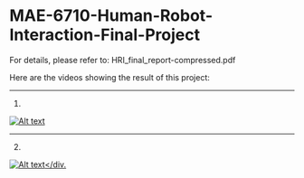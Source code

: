 # MAE-6710-Human-Robot-Interaction-Final-Project
For details, please refer to: HRI_final_report-compressed.pdf


Here are the videos showing the result of this project:

 
--------
1.
[</div>![Alt text](https://img.youtube.com/vi/jYUz3kGwczo/0.jpg)</div>](https://www.youtube.com/watch?v=jYUz3kGwczo)

 
----------
2.
[</div>![Alt text](https://img.youtube.com/vi/Nue245JfY4A/0.jpg)</div.](https://www.youtube.com/watch?v=Nue245JfY4A)

